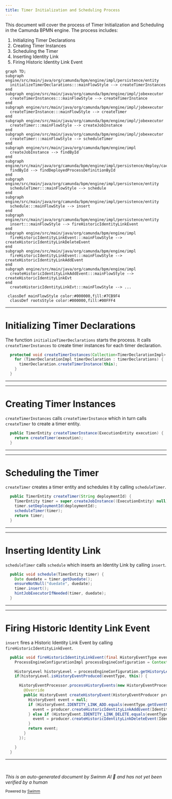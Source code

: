 ```yaml
---
title: Timer Initialization and Scheduling Process
---
```

This document will cover the process of Timer Initialization and Scheduling in the Camunda BPMN engine. The process includes:

1. Initializing Timer Declarations
2. Creating Timer Instances
3. Scheduling the Timer
4. Inserting Identity Link
5. Firing Historic Identity Link Event

```mermaid
graph TD;
subgraph engine/src/main/java/org/camunda/bpm/engine/impl/persistence/entity
  initializeTimerDeclarations:::mainFlowStyle --> createTimerInstances
end
subgraph engine/src/main/java/org/camunda/bpm/engine/impl/jobexecutor
  createTimerInstances:::mainFlowStyle --> createTimerInstance
end
subgraph engine/src/main/java/org/camunda/bpm/engine/impl/jobexecutor
  createTimerInstance:::mainFlowStyle --> createTimer
end
subgraph engine/src/main/java/org/camunda/bpm/engine/impl/jobexecutor
  createTimer:::mainFlowStyle --> createJobInstance
end
subgraph engine/src/main/java/org/camunda/bpm/engine/impl/jobexecutor
  createTimer:::mainFlowStyle --> scheduleTimer
end
subgraph engine/src/main/java/org/camunda/bpm/engine/impl
  createJobInstance --> findById
end
subgraph engine/src/main/java/org/camunda/bpm/engine/impl/persistence/deploy/cache/DeploymentCache.java
  findById --> findDeployedProcessDefinitionById
end
subgraph engine/src/main/java/org/camunda/bpm/engine/impl/persistence/entity
  scheduleTimer:::mainFlowStyle --> schedule
end
subgraph engine/src/main/java/org/camunda/bpm/engine/impl/persistence/entity
  schedule:::mainFlowStyle --> insert
end
subgraph engine/src/main/java/org/camunda/bpm/engine/impl/persistence/entity
  insert:::mainFlowStyle --> fireHistoricIdentityLinkEvent
end
subgraph engine/src/main/java/org/camunda/bpm/engine/impl
  fireHistoricIdentityLinkEvent:::mainFlowStyle --> createHistoricIdentityLinkDeleteEvent
end
subgraph engine/src/main/java/org/camunda/bpm/engine/impl
  fireHistoricIdentityLinkEvent:::mainFlowStyle --> createHistoricIdentityLinkAddEvent
end
subgraph engine/src/main/java/org/camunda/bpm/engine/impl
  createHistoricIdentityLinkAddEvent:::mainFlowStyle --> createHistoricIdentityLinkEvt
end
  createHistoricIdentityLinkEvt:::mainFlowStyle --> ...

 classDef mainFlowStyle color:#000000,fill:#7CB9F4
  classDef rootsStyle color:#000000,fill:#00FFF4
```

<SwmSnippet path="/engine/src/main/java/org/camunda/bpm/engine/impl/persistence/entity/ExecutionEntity.java" line="416">

---

# Initializing Timer Declarations

The function `initializeTimerDeclarations` starts the process. It calls `createTimerInstances` to create timer instances for each timer declaration.

```java
  protected void createTimerInstances(Collection<TimerDeclarationImpl> timerDeclarations) {
    for (TimerDeclarationImpl timerDeclaration : timerDeclarations) {
      timerDeclaration.createTimerInstance(this);
    }
  }
```

---

</SwmSnippet>

<SwmSnippet path="/engine/src/main/java/org/camunda/bpm/engine/impl/jobexecutor/TimerDeclarationImpl.java" line="166">

---

# Creating Timer Instances

`createTimerInstances` calls `createTimerInstance` which in turn calls `createTimer` to create a timer entity.

```java
  public TimerEntity createTimerInstance(ExecutionEntity execution) {
    return createTimer(execution);
  }
```

---

</SwmSnippet>

<SwmSnippet path="/engine/src/main/java/org/camunda/bpm/engine/impl/jobexecutor/TimerDeclarationImpl.java" line="174">

---

# Scheduling the Timer

`createTimer` creates a timer entity and schedules it by calling `scheduleTimer`.

```java
  public TimerEntity createTimer(String deploymentId) {
    TimerEntity timer = super.createJobInstance((ExecutionEntity) null);
    timer.setDeploymentId(deploymentId);
    scheduleTimer(timer);
    return timer;
  }
```

---

</SwmSnippet>

<SwmSnippet path="/engine/src/main/java/org/camunda/bpm/engine/impl/persistence/entity/JobManager.java" line="110">

---

# Inserting Identity Link

`scheduleTimer` calls `schedule` which inserts an Identity Link by calling `insert`.

```java
  public void schedule(TimerEntity timer) {
    Date duedate = timer.getDuedate();
    ensureNotNull("duedate", duedate);
    timer.insert();
    hintJobExecutorIfNeeded(timer, duedate);
  }
```

---

</SwmSnippet>

<SwmSnippet path="/engine/src/main/java/org/camunda/bpm/engine/impl/persistence/entity/IdentityLinkEntity.java" line="204">

---

# Firing Historic Identity Link Event

`insert` fires a Historic Identity Link Event by calling `fireHistoricIdentityLinkEvent`.

```java
  public void fireHistoricIdentityLinkEvent(final HistoryEventType eventType) {
    ProcessEngineConfigurationImpl processEngineConfiguration = Context.getProcessEngineConfiguration();

    HistoryLevel historyLevel = processEngineConfiguration.getHistoryLevel();
    if(historyLevel.isHistoryEventProduced(eventType, this)) {

      HistoryEventProcessor.processHistoryEvents(new HistoryEventProcessor.HistoryEventCreator() {
        @Override
        public HistoryEvent createHistoryEvent(HistoryEventProducer producer) {
          HistoryEvent event = null;
          if (HistoryEvent.IDENTITY_LINK_ADD.equals(eventType.getEventName())) {
            event = producer.createHistoricIdentityLinkAddEvent(IdentityLinkEntity.this);
          } else if (HistoryEvent.IDENTITY_LINK_DELETE.equals(eventType.getEventName())) {
            event = producer.createHistoricIdentityLinkDeleteEvent(IdentityLinkEntity.this);
          }
          return event;
        }
      });

    }
  }
```

---

</SwmSnippet>

&nbsp;

*This is an auto-generated document by Swimm AI 🌊 and has not yet been verified by a human*

<SwmMeta version="3.0.0" repo-id="Z2l0aHViJTNBJTNBQ2l0aS1jYW11bmRhJTNBJTNBZ2lsYWRuYXZvdA==" repo-name="Citi-camunda" doc-type="flows"><sup>Powered by [Swimm](/)</sup></SwmMeta>
